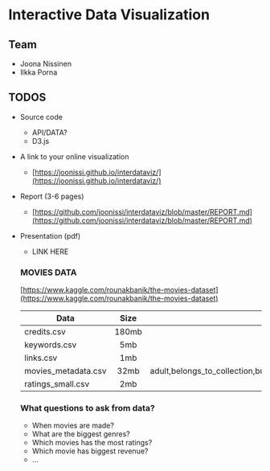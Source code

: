 # Interactive Data Visualization

## Team

- Joona Nissinen
- Ilkka Porna

## TODOS

- Source code
  - API/DATA?
  - D3.js
- A link to your online visualization
  - [https://joonissi.github.io/interdataviz/](https://joonissi.github.io/interdataviz/)
- Report (3-6 pages)
  - [https://github.com/joonissi/interdataviz/blob/master/REPORT.md](https://github.com/joonissi/interdataviz/blob/master/REPORT.md)
  
- Presentation (pdf)
  - LINK HERE

  ### MOVIES DATA
  
  [https://www.kaggle.com/rounakbanik/the-movies-dataset](https://www.kaggle.com/rounakbanik/the-movies-dataset)
  
  
  | Data                   | Size          | columns        |
  | ---------------------- |:-------------:| --------------:|
  | credits.csv            | 180mb         | cast,crew,id   |
  | keywords.csv           | 5mb           | id,keywords    |
  | links.csv              | 1mb           | movieId,imdbId,tmdbId  |
  | movies_metadata.csv    | 32mb          | adult,belongs_to_collection,budget,genres,homepage,id,imdbId,original_language,original_title,overview,popularity,poster_path,production_companies,production_countries,release_date,revenue,runtime,spoken_languages,status,tagline,title,video,vote_average,vote_count |
  | ratings_small.csv      | 2mb           | userId,movieId,rating,timestamp                |
 
 

  ### What questions to ask from data?

  - When movies are made?
  - What are the biggest genres?
  - Which movies has the most ratings?
  - Which movie has biggest revenue?
  - ...
